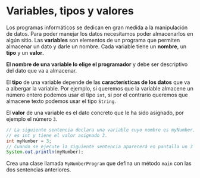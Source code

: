 # Variables, tipos y valores

Los programas informáticos se dedican en gran medida a la manipulación de datos. Para poder manejar los datos necesitamos poder almacenarlos en algún sitio. Las **variables** son elementos de un programa que permiten almacenar un dato y darle un nombre. Cada variable tiene un **nombre**, un **tipo** y un **valor**.

**El nombre de una variable lo elige el programador** y debe ser descriptivo del dato que va a almacenar.

El **tipo** de una variable depende de las **características de los datos** que va a albergar la variable. Por ejemplo, si queremos que la variable almacene un número entero podemos usar el tipo `int`, si por el contrario queremos que almacene texto podemos usar el tipo `String`.&#x20;

El **valor** de una variable es el dato concreto que le ha sido asignado, por ejemplo el número `3`.

```java
// La siguiente sentencia declara una variable cuyo nombre es myNumber, su tipo
// es int y tiene el valor asignado 3.
int myNumber = 3;
// Cuando se ejecute la siguiente sentencia aparecerá en pantalla un 3
System.out.println(myNumber);
```

Crea una clase llamada `MyNumberProgram` que defina un método `main` con las dos sentencias anteriores.
